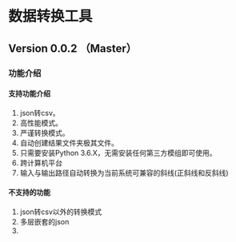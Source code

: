 # 数据转换工具
## Version 0.0.2 （Master）
### 功能介绍
#### 支持功能介绍
1. json转csv。
2. 高性能模式。
3. 严谨转换模式。
4. 自动创建结果文件夹极其文件。
5. 只需要安装Python 3.6.X，无需安装任何第三方模组即可使用。
6. 跨计算机平台
7. 输入与输出路径自动转换为当前系统可兼容的斜线(正斜线和反斜线)
#### 不支持的功能
1. json转csv以外的转换模式
2. 多层嵌套的json
3. 